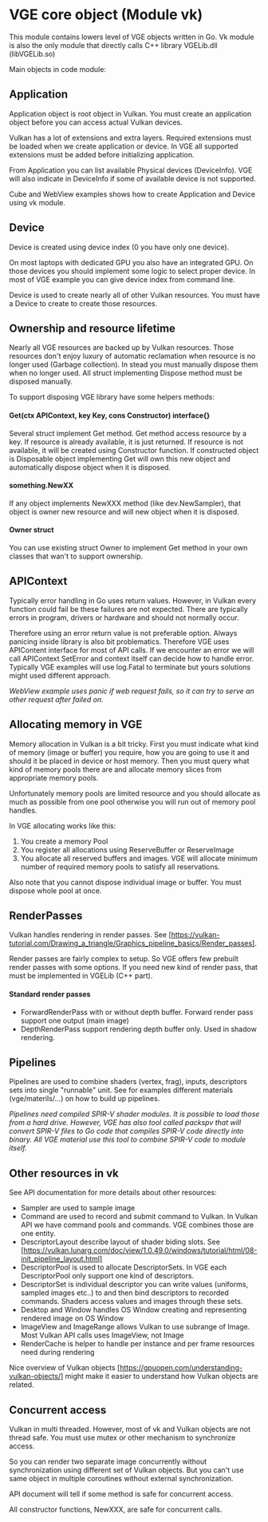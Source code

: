 # VGE core object (Module vk)

This module contains lowers level of VGE objects written in Go. 
Vk module is also the only module that directly calls C++ library VGELib.dll (libVGELib.so)

Main objects in code module:

## Application

Application object is root object in Vulkan. You must create an application object before you
can access actual Vulkan devices.

Vulkan has a lot of extensions and extra layers. Required extensions must be loaded when we create
application or device. In VGE all supported extensions must be added before initializing application.

From Application you can list available Physical devices (DeviceInfo). 
VGE will also indicate in DeviceInfo if some of available device is not supported.

Cube and WebView examples shows how to create Application and Device using vk module.
 
## Device

Device is created using device index (0 you have only one device).
 
On most laptops with dedicated GPU you also have an integrated GPU. 
On those devices you should implement some logic to select proper device. 
In most of VGE example you can give device index from command line.

Device is used to create nearly all of other Vulkan resources. You must have a Device to create to create those resources.

## Ownership and resource lifetime   

Nearly all VGE resources are backed up by Vulkan resources. Those resources don't enjoy luxury of automatic reclamation when
resource is no longer used (Garbage collection). In stead you must manually dispose them when no longer used. 
All struct implementing Dispose method must be disposed manually.

To support disposing VGE library have some helpers methods:

#### Get(ctx APIContext, key Key, cons Constructor) interface{}

Several struct implement Get method. Get method access resource by a key. 
If resource is already available, it is just returned. If resource is not available, 
it will be created using Constructor function. 
If constructed object is Disposable object implementing Get will own this new object and automatically dispose object when it is disposed.

#### something.NewXX

If any object implements NewXXX method (like dev.NewSampler), that object is owner new resource and will new object when it is disposed.

#### Owner struct

You can use existing struct Owner to implement Get method in your own classes that wan't to support ownership.

## APIContext

Typically error handling in Go uses return values. However, in Vulkan every function could fail be these failures are not expected. 
There are typically errors in program, drivers or hardware and should not normally occur. 

Therefore using an error return value is not preferable option. 
Always panicing inside library is also bit problematics. Therefore VGE uses APIContent interface for most of API calls. 
If we encounter an error we will call APIContext SetError and context itself can decide how to handle error. Typically VGE examples will
use log.Fatal to terminate but yours solutions might used different approach.

_WebView example uses panic if web request fails, so it can try to serve an other request after failed on._

## Allocating memory in VGE

Memory allocation in Vulkan is a bit tricky. First you must indicate what kind of memory (image or buffer) you require, 
how you are going to use it and should it be placed in device or host memory.
Then you must query what kind of memory pools there are and allocate memory slices from appropriate memory pools.

Unfortunately memory pools are limited resource and you should allocate as much as possible from one pool otherwise you will run out of memory pool handles.

In VGE allocating works like this:
1. You create a memory Pool
2. You register all allocations using ReserveBuffer or ReserveImage
3. You allocate all reserved buffers and images.
 VGE will allocate minimum number of required memory pools to satisfy all reservations.
 
Also note that you cannot dispose individual image or buffer. You must dispose whole pool at once.

## RenderPasses

Vulkan handles rendering in render passes. See [https://vulkan-tutorial.com/Drawing_a_triangle/Graphics_pipeline_basics/Render_passes].

Render passes are fairly complex to setup. So VGE offers few prebuilt render passes with some options. 
If you need new kind of render pass, that must be implemented in VGELib (C++ part).

#### Standard render passes

- ForwardRenderPass with or without depth buffer. Forward render pass support one output (main image)
- DepthRenderPass support rendering depth buffer only. Used in shadow rendering.  

## Pipelines

Pipelines are used to combine shaders (vertex, frag), inputs, descriptors sets into single "runnable" unit.
See for examples different materials (vge/materils/...) on how to build up pipelines.

_Pipelines need compiled SPIR-V shader modules. It is possible to load those from a hard drive. 
However, VGE has also tool called packspv that will convert SPIR-V files to Go code that compiles SPIR-V code
directly into binary. All VGE material use this tool to combine SPIR-V code to module itself._
   
 
## Other resources in vk

See API documentation for more details about other resources:
- Sampler are used to sample image 
- Command are used to record and submit command to Vulkan. In Vulkan API we have command pools and commands. VGE combines those are one entity.
- DescriptorLayout describe layout of shader biding slots. See [https://vulkan.lunarg.com/doc/view/1.0.49.0/windows/tutorial/html/08-init_pipeline_layout.html]
- DescriptorPool is used to allocate DescriptorSets. In VGE each DescriptorPool only support one kind of descriptors.
- DescriptorSet is individual descriptor you can write values (uniforms, sampled images etc..) to and then bind descriptors to recorded commands.
Shaders access values and images through these sets.
- Desktop and Window handles OS Window creating and representing rendered image on OS Window
- ImageView and ImageRange allows Vulkan to use subrange of Image. Most Vulkan API calls uses ImageView, not Image
- RenderCache is helper to handle per instance and per frame resources need during rendering

Nice overview of Vulkan objects [https://gpuopen.com/understanding-vulkan-objects/] might make it easier to understand how Vulkan objects are related. 

## Concurrent access

Vulkan in multi threaded. However, most of vk and Vulkan objects are not thread safe. You must use mutex or other mechanism to synchronize access.

So you can render two separate image concurrently without synchronization using different set of Vulkan objects. 
But you can't use same object in multiple coroutines without external synchronization.
 
API document will tell if some method is safe for concurrent access.

All constructor functions, NewXXX, are safe for concurrent calls.



 
   

   

   